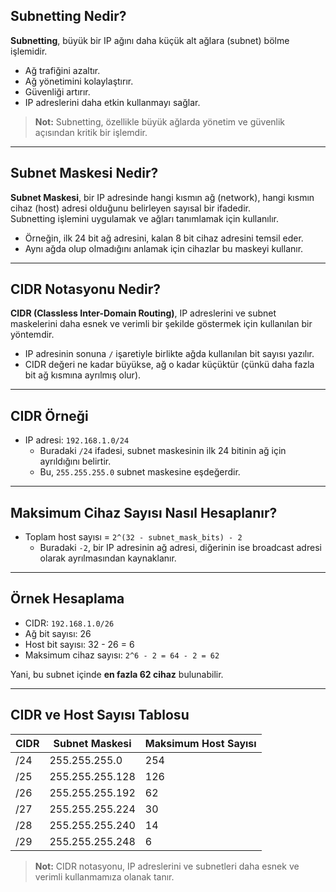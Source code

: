 ## Subnetting Nedir?

**Subnetting**, büyük bir IP ağını daha küçük alt ağlara (subnet) bölme işlemidir.

- Ağ trafiğini azaltır.  
- Ağ yönetimini kolaylaştırır.  
- Güvenliği artırır.  
- IP adreslerini daha etkin kullanmayı sağlar.

> **Not:** Subnetting, özellikle büyük ağlarda yönetim ve güvenlik açısından kritik bir işlemdir.

---

## Subnet Maskesi Nedir?

**Subnet Maskesi**, bir IP adresinde hangi kısmın ağ (network), hangi kısmın cihaz (host) adresi olduğunu belirleyen sayısal bir ifadedir.  
Subnetting işlemini uygulamak ve ağları tanımlamak için kullanılır.

- Örneğin, ilk 24 bit ağ adresini, kalan 8 bit cihaz adresini temsil eder.  
- Aynı ağda olup olmadığını anlamak için cihazlar bu maskeyi kullanır.

---

## CIDR Notasyonu Nedir?

**CIDR (Classless Inter-Domain Routing)**, IP adreslerini ve subnet maskelerini daha esnek ve verimli bir şekilde göstermek için kullanılan bir yöntemdir.

- IP adresinin sonuna `/` işaretiyle birlikte ağda kullanılan bit sayısı yazılır.  
- CIDR değeri ne kadar büyükse, ağ o kadar küçüktür (çünkü daha fazla bit ağ kısmına ayrılmış olur).

---

## CIDR Örneği

- IP adresi: `192.168.1.0/24`  
  - Buradaki `/24` ifadesi, subnet maskesinin ilk 24 bitinin ağ için ayrıldığını belirtir.  
  - Bu, `255.255.255.0` subnet maskesine eşdeğerdir.

---

## Maksimum Cihaz Sayısı Nasıl Hesaplanır?

- Toplam host sayısı = `2^(32 - subnet_mask_bits) - 2`  
  - Buradaki `-2`, bir IP adresinin ağ adresi, diğerinin ise broadcast adresi olarak ayrılmasından kaynaklanır.

---

## Örnek Hesaplama

- CIDR: `192.168.1.0/26`  
- Ağ bit sayısı: 26  
- Host bit sayısı: 32 - 26 = 6  
- Maksimum cihaz sayısı: `2^6 - 2 = 64 - 2 = 62`

Yani, bu subnet içinde **en fazla 62 cihaz** bulunabilir.

---

## CIDR ve Host Sayısı Tablosu

| CIDR    | Subnet Maskesi      | Maksimum Host Sayısı |
|---------|---------------------|-----------------------|
| /24     | 255.255.255.0       | 254                   |
| /25     | 255.255.255.128     | 126                   |
| /26     | 255.255.255.192     | 62                    |
| /27     | 255.255.255.224     | 30                    |
| /28     | 255.255.255.240     | 14                    |
| /29     | 255.255.255.248     | 6                     |

> **Not:** CIDR notasyonu, IP adreslerini ve subnetleri daha esnek ve verimli kullanmamıza olanak tanır.




